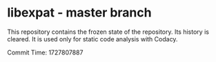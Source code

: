 # libexpat - master branch

This repository contains the frozen state of the repository.
Its history is cleared. It is used only for static code
analysis with Codacy.

Commit Time: 1727807887